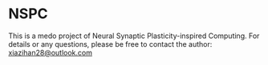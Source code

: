 # NSPC
This is a medo project of Neural Synaptic Plasticity-inspired Computing.
For details or any questions, please be free to contact the author: xiazihan28@outlook.com
